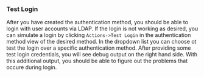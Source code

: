 ### Test Login

After you have created the authentication method, you should be able to login with user accounts via LDAP. If the login is not working as desired, you can simulate a login by clicking `Actions->Test Login` in the authentication method view of the desired method. In the dropdown list you can choose ot test the login over a specific authentication method. After providing some test login credentials, you will see debug output on the right hand side. With this additional output, you should be able to figure out the problems that occure during login.